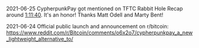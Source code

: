 
2021-06-25 CypherpunkPay got mentioned on TFTC Rabbit Hole Recap around [1:11:40](https://www.youtube.com/watch?v=4QMwCn_rOWo). It's an honor! Thanks Matt Odell and Marty Bent!

2021-06-24 Official public launch and announcement on r/bitcoin: https://www.reddit.com/r/Bitcoin/comments/o6x2o7/cypherpunkpay_a_new_lightweight_alternative_to/
